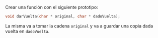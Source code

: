Crear una función con el siguiente prototipo:<br>

``` c
void darVuelta(char * original, char * dadoVuelta);
```

La misma va a tomar la cadena `original` y va a guardar una copia dada vuelta en `dadoVuelta`.<br>

